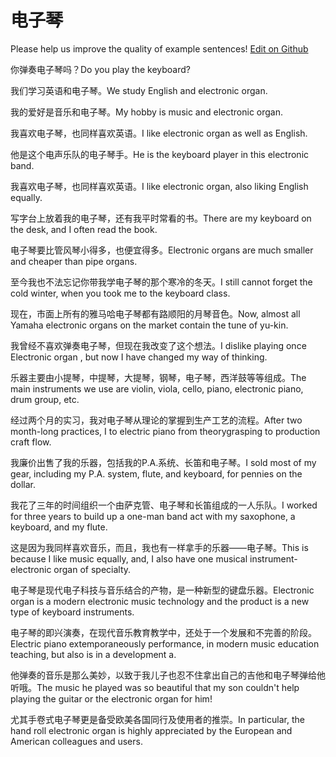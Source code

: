 # 电子琴

Please help us improve the quality of example sentences! [Edit on Github](https://github.com/jiyushe/jiyu-example-sentence-source/blob/main/chinese/dianziqin.md)

<p><span class="chinese">你弹奏电子琴吗？</span><span class="english">Do you play the keyboard?</span></p>

<p><span class="chinese">我们学习英语和电子琴。</span><span class="english">We study English and electronic organ.</span></p>

<p><span class="chinese">我的爱好是音乐和电子琴。</span><span class="english">My hobby is music and electronic organ.</span></p>

<p><span class="chinese">我喜欢电子琴，也同样喜欢英语。</span><span class="english">I like electronic organ as well as English.</span></p>

<p><span class="chinese">他是这个电声乐队的电子琴手。</span><span class="english">He is the keyboard player in this electronic band.</span></p>

<p><span class="chinese">我喜欢电子琴，也同样喜欢英语。</span><span class="english">I like electronic organ, also liking English equally.</span></p>

<p><span class="chinese">写字台上放着我的电子琴，还有我平时常看的书。</span><span class="english">There are my keyboard on the desk, and I often read the book.</span></p>

<p><span class="chinese">电子琴要比管风琴小得多，也便宜得多。</span><span class="english">Electronic organs are much smaller and cheaper than pipe organs.</span></p>

<p><span class="chinese">至今我也不法忘记你带我学电子琴的那个寒冷的冬天。</span><span class="english">I still cannot forget the cold winter, when you took me to the keyboard class.</span></p>

<p><span class="chinese">现在，市面上所有的雅马哈电子琴都有路顺阳的月琴音色。</span><span class="english">Now, almost all Yamaha electronic organs on the market contain the tune of yu-kin.</span></p>

<p><span class="chinese">我曾经不喜欢弹奏电子琴，但现在我改变了这个想法。</span><span class="english">I dislike playing once Electronic organ , but now I have changed my way of thinking.</span></p>

<p><span class="chinese">乐器主要由小提琴，中提琴，大提琴，钢琴，电子琴，西洋鼓等等组成。</span><span class="english">The main instruments we use are violin, viola, cello, piano, electronic piano, drum group, etc.</span></p>

<p><span class="chinese">经过两个月的实习，我对电子琴从理论的掌握到生产工艺的流程。</span><span class="english">After two month-long practices, I to electric piano from theorygrasping to production craft flow.</span></p>

<p><span class="chinese">我廉价出售了我的乐器，包括我的P.A.系统、长笛和电子琴。</span><span class="english">I sold most of my gear, including my P.A. system, flute, and keyboard, for pennies on the dollar.</span></p>

<p><span class="chinese">我花了三年的时间组织一个由萨克管、电子琴和长笛组成的一人乐队。</span><span class="english">I worked for three years to build up a one-man band act with my saxophone, a keyboard, and my flute.</span></p>

<p><span class="chinese">这是因为我同样喜欢音乐，而且，我也有一样拿手的乐器——电子琴。</span><span class="english">This is because I like music equally, and, I also have one musical instrument-electronic organ of specialty.</span></p>

<p><span class="chinese">电子琴是现代电子科技与音乐结合的产物，是一种新型的键盘乐器。</span><span class="english">Electronic organ is a modern electronic music technology and the product is a new type of keyboard instruments.</span></p>

<p><span class="chinese">电子琴的即兴演奏，在现代音乐教育教学中，还处于一个发展和不完善的阶段。</span><span class="english">Electric piano extemporaneously performance, in modern music education teaching, but also is in a development a.</span></p>

<p><span class="chinese">他弹奏的音乐是那么美妙，以致于我儿子也忍不住拿出自己的吉他和电子琴弹给他听哦。</span><span class="english">The music he played was so beautiful that my son couldn't help playing the guitar or the electronic organ for him!</span></p>

<p><span class="chinese">尤其手卷式电子琴更是备受欧美各国同行及使用者的推崇。</span><span class="english">In particular, the hand roll electronic organ is highly appreciated by the European and American colleagues and users.</span></p>

